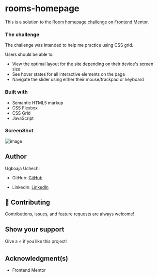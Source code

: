# rooms-homepage

This is a solution to the [Room homepage challenge on Frontend Mentor](https://www.frontendmentor.io/challenges/room-homepage-BtdBY_ENq).

### The challenge

The challenge was intended to help me practice using CSS grid.

Users should be able to:

- View the optimal layout for the site depending on their device's screen size
- See hover states for all interactive elements on the page
- Navigate the slider using either their mouse/trackpad or keyboard

### Built with

- Semantic HTML5 markup
- CSS Flexbox
- CSS Grid
- JavaScript

### ScreenShot

![image](https://user-images.githubusercontent.com/74814780/164090224-fdf97ff4-2461-4bc1-b4b4-7ed1cdbb0d2d.png)

## Author
Ugboaja Uchechi

- GitHub: [GitHub](https://github.com/Ugboaja-Uchechi)

- LinkedIn: [LinkedIn](https://www.linkedin.com/in/stephanie-ugboaja/)

## 🤝 Contributing

Contributions, issues, and feature requests are always welcome!

## Show your support

Give a ⭐️ if you like this project!

## Acknowledgment(s)

- Frontend Mentor
